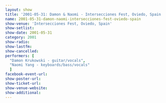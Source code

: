 ```yaml
---
layout: show
title: '2001-05-31: Damon & Naomi - Intersecciones Fest, Oviedo, Spain'
name: 2001-05-31-damon-naomi-intersecciones-fest-oviedo-spain
show-venue: 'Intersecciones Fest, Oviedo, Spain'
show-setlist: 
show-date: 2001-05-31
category: 2001
show-radio: 
show-lastfm: 
show-cancelled: 
performers: [
  "Damon Krukowski - guitar/vocals",
  "Naomi Yang - keyboards/bass/vocals"
  ]
facebook-event-url: 
show-poster-url: 
show-ticket-url: 
show-venue-website: 
show-additional: 
---
```


